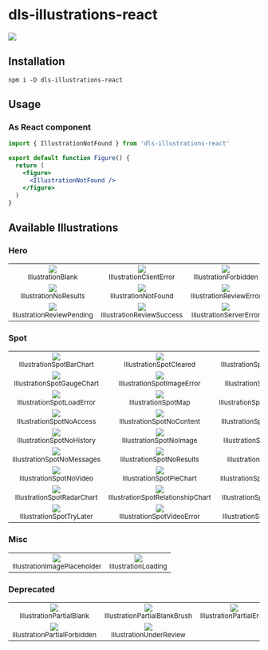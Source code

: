 # dls-illustrations-react

![](https://img.shields.io/npm/v/dls-illustrations-react.svg)

## Installation

```shell
npm i -D dls-illustrations-react
```

## Usage

### As React component

```jsx
import { IllustrationNotFound } from 'dls-illustrations-react'

export default function Figure() {
  return (
    <figure>
      <IllustrationNotFound />
    </figure>
  )
}
```

## Available Illustrations

<!-- assets:start -->
### Hero

<table><tr><td align="center"><img src="https://raw.githubusercontent.com/ecomfe/dls-illustrations/master/raw/blank.svg"/><br/><sub>IllustrationBlank</sub></td><td align="center"><img src="https://raw.githubusercontent.com/ecomfe/dls-illustrations/master/raw/client-error.svg"/><br/><sub>IllustrationClientError</sub></td><td align="center"><img src="https://raw.githubusercontent.com/ecomfe/dls-illustrations/master/raw/forbidden.svg"/><br/><sub>IllustrationForbidden</sub></td></tr><tr><td align="center"><img src="https://raw.githubusercontent.com/ecomfe/dls-illustrations/master/raw/no-results.svg"/><br/><sub>IllustrationNoResults</sub></td><td align="center"><img src="https://raw.githubusercontent.com/ecomfe/dls-illustrations/master/raw/not-found.svg"/><br/><sub>IllustrationNotFound</sub></td><td align="center"><img src="https://raw.githubusercontent.com/ecomfe/dls-illustrations/master/raw/review-error.svg"/><br/><sub>IllustrationReviewError</sub></td></tr><tr><td align="center"><img src="https://raw.githubusercontent.com/ecomfe/dls-illustrations/master/raw/review-pending.svg"/><br/><sub>IllustrationReviewPending</sub></td><td align="center"><img src="https://raw.githubusercontent.com/ecomfe/dls-illustrations/master/raw/review-success.svg"/><br/><sub>IllustrationReviewSuccess</sub></td><td align="center"><img src="https://raw.githubusercontent.com/ecomfe/dls-illustrations/master/raw/server-error.svg"/><br/><sub>IllustrationServerError</sub></td></tr></table>

### Spot

<table><tr><td align="center"><img src="https://raw.githubusercontent.com/ecomfe/dls-illustrations/master/raw/spot-bar-chart.svg"/><br/><sub>IllustrationSpotBarChart</sub></td><td align="center"><img src="https://raw.githubusercontent.com/ecomfe/dls-illustrations/master/raw/spot-cleared.svg"/><br/><sub>IllustrationSpotCleared</sub></td><td align="center"><img src="https://raw.githubusercontent.com/ecomfe/dls-illustrations/master/raw/spot-funnel-chart.svg"/><br/><sub>IllustrationSpotFunnelChart</sub></td></tr><tr><td align="center"><img src="https://raw.githubusercontent.com/ecomfe/dls-illustrations/master/raw/spot-gauge-chart.svg"/><br/><sub>IllustrationSpotGaugeChart</sub></td><td align="center"><img src="https://raw.githubusercontent.com/ecomfe/dls-illustrations/master/raw/spot-image-error.svg"/><br/><sub>IllustrationSpotImageError</sub></td><td align="center"><img src="https://raw.githubusercontent.com/ecomfe/dls-illustrations/master/raw/spot-line-chart.svg"/><br/><sub>IllustrationSpotLineChart</sub></td></tr><tr><td align="center"><img src="https://raw.githubusercontent.com/ecomfe/dls-illustrations/master/raw/spot-load-error.svg"/><br/><sub>IllustrationSpotLoadError</sub></td><td align="center"><img src="https://raw.githubusercontent.com/ecomfe/dls-illustrations/master/raw/spot-map.svg"/><br/><sub>IllustrationSpotMap</sub></td><td align="center"><img src="https://raw.githubusercontent.com/ecomfe/dls-illustrations/master/raw/spot-network-error.svg"/><br/><sub>IllustrationSpotNetworkError</sub></td></tr><tr><td align="center"><img src="https://raw.githubusercontent.com/ecomfe/dls-illustrations/master/raw/spot-no-access.svg"/><br/><sub>IllustrationSpotNoAccess</sub></td><td align="center"><img src="https://raw.githubusercontent.com/ecomfe/dls-illustrations/master/raw/spot-no-content.svg"/><br/><sub>IllustrationSpotNoContent</sub></td><td align="center"><img src="https://raw.githubusercontent.com/ecomfe/dls-illustrations/master/raw/spot-no-favorites.svg"/><br/><sub>IllustrationSpotNoFavorites</sub></td></tr><tr><td align="center"><img src="https://raw.githubusercontent.com/ecomfe/dls-illustrations/master/raw/spot-no-history.svg"/><br/><sub>IllustrationSpotNoHistory</sub></td><td align="center"><img src="https://raw.githubusercontent.com/ecomfe/dls-illustrations/master/raw/spot-no-image.svg"/><br/><sub>IllustrationSpotNoImage</sub></td><td align="center"><img src="https://raw.githubusercontent.com/ecomfe/dls-illustrations/master/raw/spot-no-internet.svg"/><br/><sub>IllustrationSpotNoInternet</sub></td></tr><tr><td align="center"><img src="https://raw.githubusercontent.com/ecomfe/dls-illustrations/master/raw/spot-no-messages.svg"/><br/><sub>IllustrationSpotNoMessages</sub></td><td align="center"><img src="https://raw.githubusercontent.com/ecomfe/dls-illustrations/master/raw/spot-no-results.svg"/><br/><sub>IllustrationSpotNoResults</sub></td><td align="center"><img src="https://raw.githubusercontent.com/ecomfe/dls-illustrations/master/raw/spot-no-store.svg"/><br/><sub>IllustrationSpotNoStore</sub></td></tr><tr><td align="center"><img src="https://raw.githubusercontent.com/ecomfe/dls-illustrations/master/raw/spot-no-video.svg"/><br/><sub>IllustrationSpotNoVideo</sub></td><td align="center"><img src="https://raw.githubusercontent.com/ecomfe/dls-illustrations/master/raw/spot-pie-chart.svg"/><br/><sub>IllustrationSpotPieChart</sub></td><td align="center"><img src="https://raw.githubusercontent.com/ecomfe/dls-illustrations/master/raw/spot-presentation.svg"/><br/><sub>IllustrationSpotPresentation</sub></td></tr><tr><td align="center"><img src="https://raw.githubusercontent.com/ecomfe/dls-illustrations/master/raw/spot-radar-chart.svg"/><br/><sub>IllustrationSpotRadarChart</sub></td><td align="center"><img src="https://raw.githubusercontent.com/ecomfe/dls-illustrations/master/raw/spot-relationship-chart.svg"/><br/><sub>IllustrationSpotRelationshipChart</sub></td><td align="center"><img src="https://raw.githubusercontent.com/ecomfe/dls-illustrations/master/raw/spot-server-error.svg"/><br/><sub>IllustrationSpotServerError</sub></td></tr><tr><td align="center"><img src="https://raw.githubusercontent.com/ecomfe/dls-illustrations/master/raw/spot-try-later.svg"/><br/><sub>IllustrationSpotTryLater</sub></td><td align="center"><img src="https://raw.githubusercontent.com/ecomfe/dls-illustrations/master/raw/spot-video-error.svg"/><br/><sub>IllustrationSpotVideoError</sub></td><td align="center"><img src="https://raw.githubusercontent.com/ecomfe/dls-illustrations/master/raw/spot-word-cloud.svg"/><br/><sub>IllustrationSpotWordCloud</sub></td></tr></table>

### Misc

<table><tr><td align="center"><img src="https://raw.githubusercontent.com/ecomfe/dls-illustrations/master/raw/image-placeholder.svg"/><br/><sub>IllustrationImagePlaceholder</sub></td><td align="center"><img src="https://raw.githubusercontent.com/ecomfe/dls-illustrations/master/raw/loading.svg"/><br/><sub>IllustrationLoading</sub></td></tr></table>

### Deprecated

<table><tr><td align="center"><img src="https://raw.githubusercontent.com/ecomfe/dls-illustrations/master/raw/partial-blank.svg"/><br/><sub>IllustrationPartialBlank</sub></td><td align="center"><img src="https://raw.githubusercontent.com/ecomfe/dls-illustrations/master/raw/partial-blank-brush.svg"/><br/><sub>IllustrationPartialBlankBrush</sub></td><td align="center"><img src="https://raw.githubusercontent.com/ecomfe/dls-illustrations/master/raw/partial-error.svg"/><br/><sub>IllustrationPartialError</sub></td></tr><tr><td align="center"><img src="https://raw.githubusercontent.com/ecomfe/dls-illustrations/master/raw/partial-forbidden.svg"/><br/><sub>IllustrationPartialForbidden</sub></td><td align="center"><img src="https://raw.githubusercontent.com/ecomfe/dls-illustrations/master/raw/under-review.svg"/><br/><sub>IllustrationUnderReview</sub></td><td></td></tr></table>
<!-- assets:end -->
